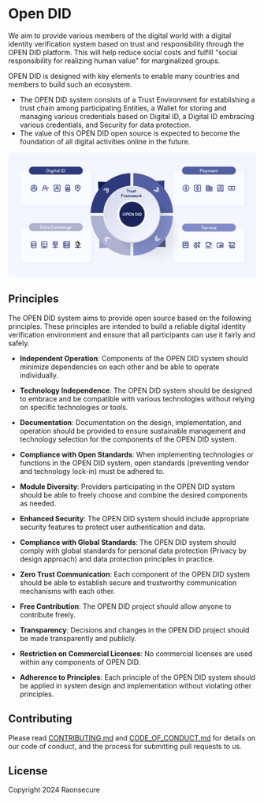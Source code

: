 # Open DID
We aim to provide various members of the digital world with a digital identity verification system based on trust and responsibility through the OPEN DID platform. This will help reduce social costs and fulfill "social responsibility for realizing human value" for marginalized groups.

OPEN DID is designed with key elements to enable many countries and members to build such an ecosystem.

* The OPEN DID system consists of a Trust Environment for establishing a trust chain among participating Entities, a Wallet for storing and managing various credentials based on Digital ID, a Digital ID embracing various credentials, and Security for data protection.
* The value of this OPEN DID open source is expected to become the foundation of all digital activities online in the future.

![overview](docs/assets/index_overview.png)

## Principles
The OPEN DID system aims to provide open source based on the following principles. These principles are intended to build a reliable digital identity verification environment and ensure that all participants can use it fairly and safely.

* **Independent Operation**: Components of the OPEN DID system should minimize dependencies on each other and be able to operate individually.

* **Technology Independence**: The OPEN DID system should be designed to embrace and be compatible with various technologies without relying on specific technologies or tools.

* **Documentation**: Documentation on the design, implementation, and operation should be provided to ensure sustainable management and technology selection for the components of the OPEN DID system.

* **Compliance with Open Standards**: When implementing technologies or functions in the OPEN DID system, open standards (preventing vendor and technology lock-in) must be adhered to.

* **Module Diversity**: Providers participating in the OPEN DID system should be able to freely choose and combine the desired components as needed.

* **Enhanced Security**: The OPEN DID system should include appropriate security features to protect user authentication and data.

* **Compliance with Global Standards**: The OPEN DID system should comply with global standards for personal data protection (Privacy by design approach) and data protection principles in practice.

* **Zero Trust Communication**: Each component of the OPEN DID system should be able to establish secure and trustworthy communication mechanisms with each other.

* **Free Contribution**: The OPEN DID project should allow anyone to contribute freely.

* **Transparency**: Decisions and changes in the OPEN DID project should be made transparently and publicly.

* **Restriction on Commercial Licenses**: No commercial licenses are used within any components of OPEN DID.

* **Adherence to Principles**: Each principle of the OPEN DID system should be applied in system design and implementation without violating other principles.

## Contributing
Please read [CONTRIBUTING.md](CONTRIBUTING.md) and [CODE_OF_CONDUCT.md](CODE_OF_CONDUCT.md) for details on our code of conduct, and the process for submitting pull requests to us.


## License
Copyright 2024 Raonsecure
